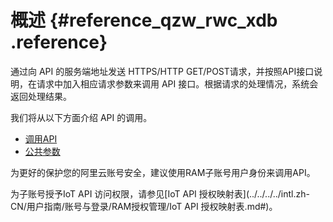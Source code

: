 # 概述 {#reference_qzw_rwc_xdb .reference}

通过向 API 的服务端地址发送 HTTPS/HTTP GET/POST请求，并按照API接口说明，在请求中加入相应请求参数来调用 API 接口。根据请求的处理情况，系统会返回处理结果。

我们将从以下方面介绍 API 的调用。

-   [调用API](intl.zh-CN/云端开发指南/云端API参考/调用API.md#)
-   [公共参数](intl.zh-CN/云端开发指南/云端API参考/公共参数.md#)

为更好的保护您的阿里云账号安全，建议使用RAM子账号用户身份来调用API。

为子账号授予IoT API 访问权限，请参见[IoT API 授权映射表](../../../../intl.zh-CN/用户指南/账号与登录/RAM授权管理/IoT API 授权映射表.md#)。

